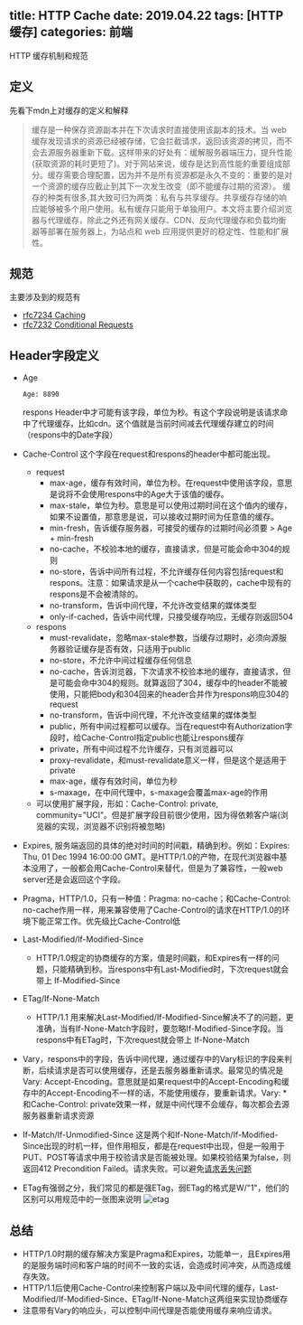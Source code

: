 title: HTTP Cache
date: 2019.04.22
tags: [HTTP缓存]
categories: 前端
---
HTTP 缓存机制和规范
<!--more-->
## 定义
先看下mdn上对缓存的定义和解释
> 缓存是一种保存资源副本并在下次请求时直接使用该副本的技术。当 web 缓存发现请求的资源已经被存储，它会拦截请求，返回该资源的拷贝，而不会去源服务器重新下载。这样带来的好处有：缓解服务器端压力，提升性能(获取资源的耗时更短了)。对于网站来说，缓存是达到高性能的重要组成部分。缓存需要合理配置，因为并不是所有资源都是永久不变的：重要的是对一个资源的缓存应截止到其下一次发生改变（即不能缓存过期的资源）。
缓存的种类有很多,其大致可归为两类：私有与共享缓存。共享缓存存储的响应能够被多个用户使用。私有缓存只能用于单独用户。本文将主要介绍浏览器与代理缓存，除此之外还有网关缓存、CDN、反向代理缓存和负载均衡器等部署在服务器上，为站点和 web 应用提供更好的稳定性、性能和扩展性。

## 规范
主要涉及到的规范有
* [rfc7234 Caching](https://tools.ietf.org/html/rfc7234)
* [rfc7232 Conditional Requests](https://tools.ietf.org/html/rfc7232)

## Header字段定义
* Age
  ```
  Age: 8890
  ```
  respons Header中才可能有该字段，单位为秒。有这个字段说明是该请求命中了代理缓存，比如cdn。这个值就是当前时间减去代理缓存建立的时间（respons中的Date字段）
* Cache-Control
  这个字段在request和respons的header中都可能出现。
  * request
    + max-age，缓存有效时间，单位为秒。在request中使用该字段，意思是说将不会使用respons中的Age大于该值的缓存。
    + max-stale，单位为秒。意思是可以使用过期时间在这个值内的缓存，如果不设置值，那意思是说，可以接收过期时间为任意值的缓存。
    + min-fresh，告诉缓存服务器，可接受的缓存的过期时间必须要 > Age + min-fresh
    + no-cache，不校验本地的缓存，直接请求，但是可能会命中304的规则
    + no-store，告诉中间所有过程，不允许缓存任何内容包括request和respons。注意：如果请求是从一个cache中获取的，cache中现有的respons是不会被清除的。
    + no-transform，告诉中间代理，不允许改变结果的媒体类型
    + only-if-cached，告诉中间代理，只接受缓存响应，无缓存则返回504
  * respons
    + must-revalidate，忽略max-stale参数，当缓存过期时，必须向源服务器验证缓存是否有效，只适用于public
    + no-store，不允许中间过程缓存任何信息
    + no-cache，告诉浏览器，下次请求不校验本地的缓存，直接请求，但是可能会命中304的规则。就算返回了304，缓存中的header不能被使用，只能把body和304回来的header合并作为respons响应304的request
    + no-transform，告诉中间代理，不允许改变结果的媒体类型
    + public，所有中间过程都可以缓存。当在request中有Authorization字段时，给Cache-Control指定public也能让respons缓存
    + private，所有中间过程不允许缓存，只有浏览器可以
    + proxy-revalidate，和must-revalidate意义一样，但是这个是适用于private
    + max-age，缓存有效时间，单位为秒
    + s-maxage，在中间代理中，s-maxage会覆盖max-age的作用
  * 可以使用扩展字段，形如：Cache-Control: private, community="UCI"。但是扩展字段目前很少使用，因为得依赖客户端(浏览器的实现，浏览器不识别将被忽略)

* Expires, 服务端返回的具体的绝对时间的时间戳，精确到秒。例如：Expires: Thu, 01 Dec 1994 16:00:00 GMT。是HTTP/1.0的产物，在现代浏览器中基本没用了，一般都会用Cache-Control来替代，但是为了兼容性，一般web server还是会返回这个字段。

* Pragma，HTTP/1.0，只有一种值：Pragma: no-cache；和Cache-Control: no-cache作用一样，用来兼容使用了Cache-Control的请求在HTTP/1.0的环境下能正常工作。优先级比Cache-Control低

* Last-Modified/If-Modified-Since
  + HTTP/1.0规定的协商缓存的方案，值是时间戳，和Expires有一样的问题，只能精确到秒。当respons中有Last-Modified时，下次request就会带上 If-Modified-Since
* ETag/If-None-Match
  + HTTP/1.1 用来解决Last-Modified/If-Modified-Since解决不了的问题，更准确，当有If-None-Match字段时，要忽略If-Modified-Since字段。当respons中有ETag时，下次request就会带上 If-None-Match

* Vary，respons中的字段，告诉中间代理，通过缓存中的Vary标识的字段来判断，后续请求是否可以使用缓存，还是去服务器重新请求。最常见的情况是Vary: Accept-Encoding。意思就是如果request中的Accept-Encoding和缓存中的Accept-Encoding不一样的话，不能使用缓存，要重新请求。Vary: *和Cache-Control: private效果一样，就是中间代理不会缓存，每次都会去源服务器重新请求资源

* If-Match/If-Unmodified-Since 这是两个和If-None-Match/If-Modified-Since出现的时机一样，但作用相反，都是在request中出现，但是一般用于PUT、POST等请求中用于校验请求是否能被处理。如果校验结果为false，则返回412 Precondition Failed。请求失败。可以避免[请求丢失问题](https://www.w3.org/1999/04/Editing/#3.1)

* ETag有强弱之分，我们常见的都是强ETag，弱ETag的格式是W/"1"，他们的区别可以用规范中的一张图来说明
![etag](./Etag.png)

## 总结
* HTTP/1.0时期的缓存解决方案是Pragma和Expires，功能单一，且Expires用的是服务端时间和客户端的时间不一致的实话，会造成时间冲突，从而造成缓存失效。
* HTTP/1.1后使用Cache-Control来控制客户端以及中间代理的缓存，Last-Modified/If-Modified-Since、ETag/If-None-Match这两组来实现协商缓存
* 注意带有Vary的响应头，可以控制中间代理是否能使用缓存来响应请求。
